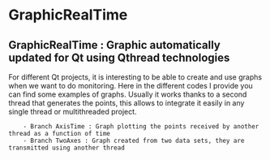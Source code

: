 <h1>GraphicRealTime</h1>
        
<h2>GraphicRealTime : Graphic automatically updated for Qt using Qthread technologies</h2>
        
<p>For different Qt projects, it is interesting to be able to create and use graphs when we want to do monitoring.
Here in the different codes I provide you can find some examples of graphs.
Usually it works thanks to a second thread that generates the points, this allows to integrate it easily in any single thread or multithreaded project.</p>
        
        - Branch AxisTime : Graph plotting the points received by another thread as a function of time
        - Branch TwoAxes : Graph created from two data sets, they are transmitted using another thread 
